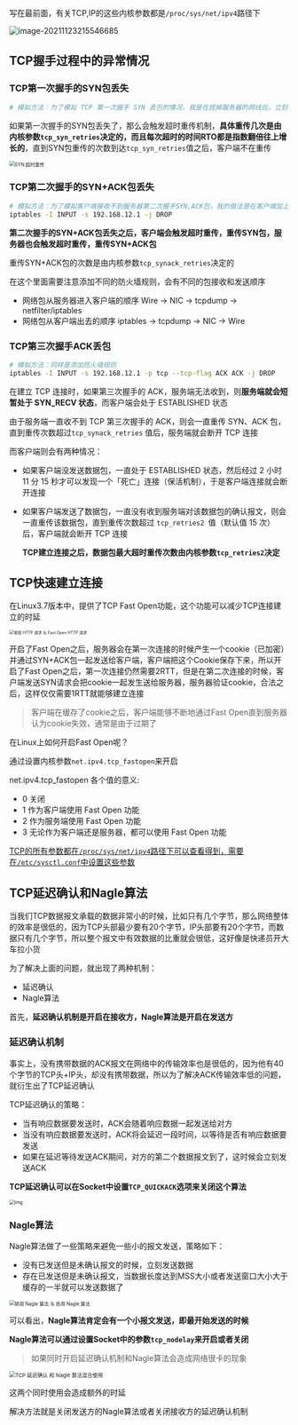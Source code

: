 写在最前面，有关TCP,IP的这些内核参数都是`/proc/sys/net/ipv4`路径下

![image-20211123215546685](../../image/ComputerNetwork/image-20211123215546685.png)



## TCP握手过程中的异常情况



### TCP第一次握手的SYN包丢失

```bash
# 模拟方法：为了模拟 TCP 第一次握手 SYN 丢包的情况，我是在拔掉服务器的网线后，立刻在客户端执行 curl 命令
```

如果第一次握手的SYN包丢失了，那么会触发超时重传机制，**具体重传几次是由内核参数`tcp_syn_retries`决定的，而且每次超时的时间RTO都是指数翻倍往上增长的**，直到SYN包重传的次数到达`tcp_syn_retries`值之后，客户端不在重传

<img src="../../image/ComputerNetwork/aHR0cHM6Ly9jZG4uanNkZWxpdnIubmV0L2doL3hpYW9saW5jb2Rlci9JbWFnZUhvc3QvJUU4JUFFJUExJUU3JUFFJTk3JUU2JTlDJUJBJUU3JUJEJTkxJUU3JUJCJTlDL1RDUC1XaXJlc2hhcmsvMjcuanBn" alt="SYN 超时重传" style="zoom:60%;" />







### TCP第二次握手的SYN+ACK包丢失

```bash
# 模拟方法：为了模拟客户端接收不到服务器第二次握手SYN,ACK包，我的做法是在客户端加上防火墙限制，简单粗暴的把来自服务器的数据报都丢掉，防火墙增加规则如下：
iptables -I INPUT -s 192.168.12.1 -j DROP
```

**第二次握手的SYN+ACK包丢失之后，客户端会触发超时重传，重传SYN包，服务器也会触发超时重传，重传SYN+ACK包**

重传SYN+ACK包的次数是由内核参数`tcp_synack_retries`决定的



在这个里面需要注意添加不同的防火墙规则，会有不同的包接收和发送顺序

- 网络包从服务器进入客户端的顺序 Wire -> NIC -> tcpdump -> netfilter/iptables
- 网络包从客户端出去的顺序 iptables -> tcpdump -> NIC -> Wire





### TCP第三次握手ACK丢包

```bash
# 模拟方法：同样是添加防火墙规则
iptables -I INPUT -s 192.168.12.1 -p tcp --tcp-flag ACK ACK -j DROP
```

在建立 TCP 连接时，如果第三次握手的 ACK，服务端无法收到，则**服务端就会短暂处于 SYN_RECV 状态**，而客户端会处于 ESTABLISHED 状态

由于服务端一直收不到 TCP 第三次握手的 ACK，则会一直重传 SYN、ACK 包，直到重传次数超过`tcp_synack_retries` 值后，服务端就会断开 TCP 连接

而客户端则会有两种情况：

- 如果客户端没发送数据包，一直处于 ESTABLISHED 状态，然后经过 2 小时 11 分 15 秒才可以发现一个「死亡」连接（保活机制），于是客户端连接就会断开连接

- 如果客户端发送了数据包，一直没有收到服务端对该数据包的确认报文，则会一直重传该数据包，直到重传次数超过 `tcp_retries2 `值（默认值 15 次）后，客户端就会断开 TCP 连接

  **TCP建立连接之后，数据包最大超时重传次数由内核参数`tcp_retries2`决定**



## TCP快速建立连接

在Linux3.7版本中，提供了TCP Fast Open功能，这个功能可以减少TCP连接建立的时延

<img src="../../image/ComputerNetwork/aHR0cHM6Ly9jZG4uanNkZWxpdnIubmV0L2doL3hpYW9saW5jb2Rlci9JbWFnZUhvc3QvJUU4JUFFJUExJUU3JUFFJTk3JUU2JTlDJUJBJUU3JUJEJTkxJUU3JUJCJTlDL1RDUC1XaXJlc2hhcmsvNDUuanBn" alt="常规 HTTP 请求 与 Fast  Open HTTP 请求" style="zoom:50%;" />

开启了Fast Open之后，服务器会在第一次连接的时候产生一个cookie（已加密）并通过SYN+ACK包一起发送给客户端，客户端把这个Cookie保存下来，所以开启了Fast Open之后，第一次连接仍然需要2RTT，但是在第二次连接的时候，客户端发送SYN请求会把cookie一起发生送给服务器，服务器验证cookie，合法之后，这样仅仅需要1RTT就能够建立连接

> 客户端在缓存了cookie之后，客户端能够不断地通过Fast Open直到服务器认为cookie失效，通常是由于过期了



在Linux上如何开启Fast Open呢？

通过设置内核参数`net.ipv4.tcp_fastopen`来开启

net.ipv4.tcp_fastopen 各个值的意义:

- 0 关闭
- 1 作为客户端使用 Fast Open 功能
- 2 作为服务端使用 Fast Open 功能
- 3 无论作为客户端还是服务器，都可以使用 Fast Open 功能

[TCP的所有参数都在`/proc/sys/net/ipv4`路径下可以查看得到，需要在`/etc/sysctl.conf`中设置这些参数](https://help.aliyun.com/knowledge_detail/41334.html)





## TCP延迟确认和Nagle算法

当我们TCP数据报文承载的数据非常小的时候，比如只有几个字节，那么网络整体的效率是很低的，因为TCP头部最少要有20个字节，IP头部要有20个字节，而数据只有几个字节，所以整个报文中有效数据的比重就会很低，这好像是快递员开大车拉小货

为了解决上面的问题，就出现了两种机制：

- 延迟确认
- Nagle算法

首先，**延迟确认机制是开启在接收方，Nagle算法是开启在发送方**



### 延迟确认机制

事实上，没有携带数据的ACK报文在网络中的传输效率也是很低的，因为他有40个字节的TCP头+IP头，却没有携带数据，所以为了解决ACK传输效率低的问题，就衍生出了TCP延迟确认

TCP延迟确认的策略：

- 当有响应数据要发送时，ACK会随着响应数据一起发送给对方
- 当没有响应数据要发送时，ACK将会延迟一段时间，以等待是否有响应数据要发送
- 如果在延迟等待发送ACK期间，对方的第二个数据报文到了，这时候会立刻发送ACK

**TCP延迟确认可以在Socket中设置`TCP_QUICKACK`选项来关闭这个算法**

<img src="../../image/ComputerNetwork/aHR0cHM6Ly9jZG4uanNkZWxpdnIubmV0L2doL3hpYW9saW5jb2Rlci9JbWFnZUhvc3QvJUU4JUFFJUExJUU3JUFFJTk3JUU2JTlDJUJBJUU3JUJEJTkxJUU3JUJCJTlDL1RDUC1XaXJlc2hhcmsvNTcuanBn" alt="img" style="zoom:60%;" />



### Nagle算法

Nagle算法做了一些策略来避免一些小的报文发送，策略如下：

- 没有已发送但是未确认报文的时候，立刻发送数据
- 存在已发送但是未确认报文，当数据长度达到MSS大小或者发送窗口大小大于缓存的一半就可以发送数据了

<img src="../../image/ComputerNetwork/aHR0cHM6Ly9jZG4uanNkZWxpdnIubmV0L2doL3hpYW9saW5jb2Rlci9JbWFnZUhvc3QvJUU4JUFFJUExJUU3JUFFJTk3JUU2JTlDJUJBJUU3JUJEJTkxJUU3JUJCJTlDL1RDUC1XaXJlc2hhcmsvNTUuanBn" alt="禁用 Nagle 算法 与 启用 Nagle 算法" style="zoom:60%;" />

可以看出，**Nagle算法肯定会有一个小报文发送，即最开始发送的时候**

**Nagle算法可以通过设置Socket中的参数`tcp_nodelay`来开启或者关闭**



> 如果同时开启延迟确认机制和Nagle算法会造成网络很卡的现象

<img src="../../image/ComputerNetwork/aHR0cHM6Ly9jZG4uanNkZWxpdnIubmV0L2doL3hpYW9saW5jb2Rlci9JbWFnZUhvc3QvJUU4JUFFJUExJUU3JUFFJTk3JUU2JTlDJUJBJUU3JUJEJTkxJUU3JUJCJTlDL1RDUC1XaXJlc2hhcmsvNjEuanBn" alt="TCP 延迟确认 和 Nagle 算法混合使用" style="zoom:67%;" />

这两个同时使用会造成额外的时延

解决方法就是关闭发送方的Nagle算法或者关闭接收方的延迟确认机制
